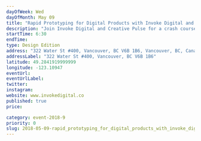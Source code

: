```yaml
---
dayOfWeek: Wed
dayOfMonth: May 09
title: "Rapid Prototyping for Digital Products with Invoke Digital and Creative Pulse"
description: "Join Invoke Digital and Creative Pulse for a crash course on paper prototyping digital products. Transform wild ideas into something you can test. All levels and backgrounds welcome."
startTime: 6:30
endTime: 
type: Design Edition
address: "322 Water St #400, Vancouver, BC V6B 1B6, Vancouver, BC, Canada"
addressLabel: "322 Water St #400, Vancouver, BC V6B 1B6"
latitude: 49.2841919999999
longitude: -123.10947
eventUrl: 
eventUrlLabel: 
twitter: 
instagram: 
website: www.invokedigital.co
published: true
price: 

category: event-2018-9
priority: 0
slug: 2018-05-09-rapid_prototyping_for_digital_products_with_invoke_digital_and_creative_pulse
---
```

